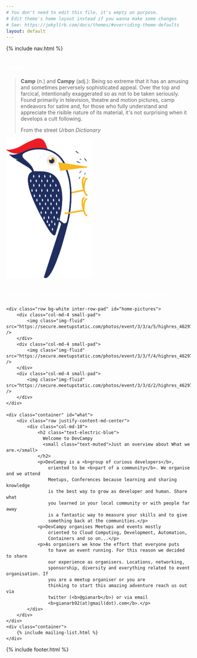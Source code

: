 ```yaml
---
# You don't need to edit this file, it's empty on purpose.
# Edit theme's home layout instead if you wanna make some changes
# See: https://jekyllrb.com/docs/themes/#overriding-theme-defaults
layout: default
---
```

{% include nav.html %}

<div class="container-fluid">
	<div class="row featurette header bg-electric-blue">
		<div class="col-md-2"></div>
		<div class="col-md-4 text-center">
			<p>
				<h2 style="color:white" class="featurette-heading">campy</h2>
				<blockquote class="blockquote text-center">
			  <p class="mb-0">
	<b>Camp</b> (n.) and <b>Campy</b> (adj.): Being so extreme that it has an amusing
					and sometimes perversely sophisticated appeal. Over the top and
					farcical, intentionally exaggerated so as not to be taken seriously.
					Found primarily in television, theatre and motion pictures, camp
					endeavors for satire and, for those who fully understand and
					appreciate the risible nature of its material, it's not surprising
					when it develops a cult following.</p>
				  <footer class="blockquote-footer">From the street <cite title="Source Title">Urban Dictionary</cite></footer>
				</blockquote>
			</p>
		</div>
        <div class="col-md-4 text-right">
            <img src="/img/woody.png" style="max-height: 380px;" class="img-fluid">
            <h2 style="color:white">"Hello! I am Woody! I am <b>campy</b> woodpecker..."</h2>
        </div>
	</div>

	<div class="row bg-white inter-row-pad" id="home-pictures">
		<div class="col-md-4 small-pad">
			<img class="img-fluid" src="https://secure.meetupstatic.com/photos/event/3/3/a/5/highres_462973221.jpeg" />
		</div>
		<div class="col-md-4 small-pad">
			<img class="img-fluid" src="https://secure.meetupstatic.com/photos/event/3/3/f/4/highres_462973300.jpeg" />
		</div>
		<div class="col-md-4 small-pad">
			<img class="img-fluid" src="https://secure.meetupstatic.com/photos/event/3/3/d/2/highres_462973266.jpeg" />
		</div>
	</div>

	<div class="container" id="what">
		<div class="row justify-content-md-center">
			<div class="col-md-10">
				<h2 class="text-electric-blue">
				  Welcome to DevCampy
				  <small class="text-muted">Just an overview about What we are.</small>
				</h2>
				<p>DevCampy is a <b>group of curious developers</b>,
					oriented to be <b>part of a community</b>. We organise and we attend
					Meetups, Conferences because learning and sharing knowledge
					is the best way to grow as developer and human. Share what
					you learned in your local community or with people far away
					is a fantastic way to measure your skills and to give
					something back at the communities.</p>
				<p>DevCampy organises Meetups and events mostly
					oriented to Cloud Computing, Development, Automation,
					Containers and so on...</p>
				<p>As organisers we know the effort that everyone puts
					to have an event running. For this reason we decided to share
					our experience as organisers. Locations, networking,
					sponsorship, diversity and everything related to event organisation. If
					you are a meetup organiser or you are
					thinking to start this amazing adventure reach us out via
					twitter (<b>@gianarb</b>) or via email
					<b>gianarb92(at)gmail(dot).com</b>.</p>
			</div>
		</div>
	</div>
	<div class="container">
		{% include mailing-list.html %}
	</div>
</div>

{% include footer.html %}
